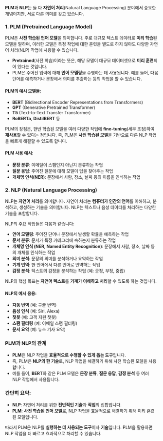 **PLM**과 **NLP**는 둘 다 **자연어 처리**(Natural Language Processing) 분야에서 중요한 개념이지만, 서로 다른 의미를 갖고 있습니다.

### 1. **PLM (Pretrained Language Model)**

PLM은 **사전 학습된 언어 모델**을 의미합니다. 주로 대규모 텍스트 데이터로 **미리 학습**된 모델을 말하며, 이러한 모델은 특정 작업에 대한 훈련을 별도로 하지 않아도 다양한 자연어 처리(NLP) 작업에 사용할 수 있습니다.

- **Pretrained**(사전 학습)이라는 뜻은, 해당 모델이 대규모 데이터셋으로 **미리 훈련**되어 있다는 것입니다.
- PLM은 주어진 입력에 대해 **언어 모델링**을 수행하는 데 사용됩니다. 예를 들어, 다음 단어를 예측하거나 문장에서 의미를 추출하는 등의 작업을 할 수 있습니다.

#### PLM의 예시 모델들:
- **BERT** (Bidirectional Encoder Representations from Transformers)
- **GPT** (Generative Pretrained Transformer)
- **T5** (Text-to-Text Transfer Transformer)
- **RoBERTa**, **DistilBERT** 등

PLM의 장점은, 한번 학습된 모델을 여러 다양한 작업에 **fine-tuning**(세부 조정)하여 **재사용**할 수 있다는 점입니다. 즉, PLM은 **사전 학습된 모델**을 기반으로 다른 NLP 작업을 빠르게 해결할 수 있도록 합니다.

#### PLM 사용 예시:
- **문장 분류**: 이메일이 스팸인지 아닌지 분류하는 작업
- **질문 응답**: 주어진 질문에 대해 모델이 답을 찾아주는 작업
- **개체명 인식(NER)**: 문장에서 사람, 장소, 날짜 등의 이름을 인식하는 작업

### 2. **NLP (Natural Language Processing)**

NLP는 **자연어 처리**를 의미합니다. 자연어 처리는 **컴퓨터가 인간의 언어**를 이해하고, 분석하고, 생성하는 기술을 의미합니다. NLP는 텍스트나 음성 데이터를 처리하는 다양한 기술을 포함합니다.

NLP의 주요 작업들은 다음과 같습니다:
- **언어 모델링**: 주어진 단어나 문장에서 발생할 확률을 예측하는 작업
- **문서 분류**: 문서가 특정 카테고리에 속하는지 분류하는 작업
- **개체명 인식 (NER, Named Entity Recognition)**: 문장에서 사람, 장소, 날짜 등의 개체를 인식하는 작업
- **의미 분석**: 문장의 의미를 분석하거나 요약하는 작업
- **기계 번역**: 한 언어에서 다른 언어로 번역하는 작업
- **감정 분석**: 텍스트의 감정을 분석하는 작업 (예: 긍정, 부정, 중립)

NLP의 핵심 목표는 **자연어 텍스트**를 **기계가 이해하고 처리**할 수 있도록 하는 것입니다.

#### NLP의 예시 응용:
- **자동 번역** (예: 구글 번역)
- **음성 인식** (예: Siri, Alexa)
- **챗봇** (예: 고객 지원 챗봇)
- **스팸 필터링** (예: 이메일 스팸 필터링)
- **문서 요약** (예: 뉴스 기사 요약)

### PLM과 NLP의 관계
- **PLM**은 NLP 작업을 **효율적으로 수행할 수 있게 돕는 도구**입니다.
- 즉, PLM은 **NLP의 한 기술**로, NLP 작업을 해결하기 위해 사전 학습된 모델을 사용합니다.
- 예를 들어, **BERT**와 같은 PLM 모델은 **문장 분류**, **질문 응답**, **감정 분석** 등 여러 NLP 작업에서 사용됩니다.

### 간단히 요약:
- **NLP**: 자연어 처리를 위한 **전반적인 기술**과 **작업**의 집합입니다.
- **PLM**: **사전 학습된 언어 모델**로, NLP 작업을 효율적으로 해결하기 위해 미리 훈련된 모델입니다.

따라서 PLM은 NLP를 **실행하는 데 사용되는 도구**이자 **기술**입니다. PLM을 활용하면 NLP 작업을 더 빠르고 효과적으로 처리할 수 있습니다.